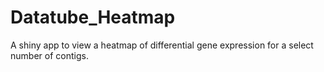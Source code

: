 # Datatube_Heatmap
A shiny app to view a heatmap of differential gene expression for a select number of contigs.
